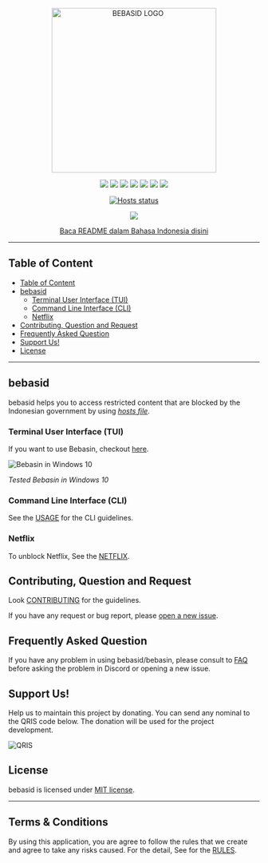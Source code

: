 <p align="center">
    <img src="https://github.com/bebasid/bebasid/blob/master/dev/resources/logo-black.png" alt="BEBASID LOGO" width="330">
</p>
<p align="center">
    <img src="https://img.shields.io/github/license/bebasid/bebasid.svg?style=flat-square">
    <img src="https://img.shields.io/github/stars/bebasid/bebasid.svg?style=flat-square">
    <img src="https://img.shields.io/github/forks/bebasid/bebasid.svg?style=flat-square">
    <img src="https://img.shields.io/github/issues-closed/bebasid/bebasid.svg?style=flat-square">
    <img src="https://img.shields.io/github/last-commit/bebasid/bebasid.svg?style=flat-square">
    <img src="https://img.shields.io/github/size/bebasid/bebasid/releases/hosts.svg?style=flat-square">
    <img src="https://img.shields.io/github/contributors/bebasid/bebasid?style=flat-square">
</p>
<p align="center">
    <a href="https://github.com/bebasid/bebasid/actions?query=workflow%3AValidate">
        <img src="https://github.com/bebasid/bebasid/workflows/Validate/badge.svg" alt="Hosts status" />
    </a>
</p>
<p align="center">
    <a href="https://discord.gg/EKrxZyu"><img src="https://img.shields.io/discord/630415907021389825?label=Discord&color=7388d9"></a>
</p>
<p align="center">
    <a href="README.md">Baca README dalam Bahasa Indonesia disini</a>
</p>

---

## Table of Content

- [Table of Content](#table-of-content)
- [bebasid](#bebasid)
  - [Terminal User Interface (TUI)](#terminal-user-interface-tui)
  - [Command Line Interface (CLI)](#command-line-interface-cli)
  - [Netflix](#netflix)
- [Contributing, Question and Request](#contributing-question-and-request)
- [Frequently Asked Question](#frequently-asked-question)
- [Support Us!](#support-us)
- [License](#license)

---

## bebasid

bebasid helps you to access restricted content that are blocked by the Indonesian government by using [_hosts file_](https://en.wikipedia.org/wiki/Hosts_(file)). 

### Terminal User Interface (TUI)

If you want to use Bebasin, checkout [here](https://github.com/bebasid/bebasin).

![Bebasin in Windows 10](https://i.imgur.com/reZApao.png)

*Tested Bebasin in Windows 10*

### Command Line Interface (CLI)

See the [USAGE](https://github.com/bebasid/bebasid/blob/master/dev/readme/USAGE.md) for the CLI guidelines.

### Netflix

To unblock Netflix, See the [NETFLIX](https://github.com/bebasid/bebasid/blob/master/dev/readme/NETFLIX.md).

## Contributing, Question and Request

Look [CONTRIBUTING](https://github.com/bebasid/bebasid/blob/master/CONTRIBUTING.md) for the guidelines.

If you have any request or bug report, please [open a new issue](https://github.com/bebasid/bebasid/issues/new/choose).

## Frequently Asked Question

If you have any problem in using bebasid/bebasin, please consult to [FAQ](https://github.com/bebasid/bebasid/blob/master/dev/readme/FAQ.md) before asking the problem in Discord or opening a new issue.

## Support Us!

Help us to maintain this project by donating. You can send any nominal to the QRIS code below. The donation will be used for the project development.

<img src="https://raw.githubusercontent.com/bebasid/bebasid.github.io/master/resources/img/SOTO PAK SALAM.png" alt="QRIS">

## License

bebasid is licensed under [MIT license](https://github.com/bebasid/bebasid/blob/master/LICENSE).

---

## Terms & Conditions
By using this application, you are agree to follow the rules that we create and agree to take any risks caused. For the detail, See for the [RULES](https://github.com/bebasid/bebasid/blob/master/dev/readme/RULES.md).
